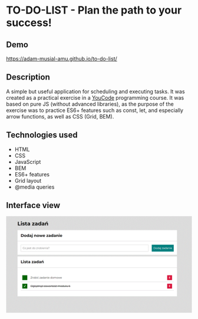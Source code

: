 # TO-DO-LIST - Plan the path to your success!
## Demo
https://adam-musial-amu.github.io/to-do-list/
## Description
A simple but useful application for scheduling and executing tasks. It was created as a practical exercise in a [YouCode](https://www.facebook.com/youcodepl) programming course. It was based on pure JS (without advanced libraries), as the purpose of the exercise was to practice ES6+ features such as const, let, and especially arrow functions, as well as CSS (Grid, BEM).
## Technologies used
- HTML
- CSS
- JavaScript
- BEM
- ES6+ features
- Grid layout
- @media queries

## Interface view
![TO-DO-LIST](images/to_do_list.gif)
